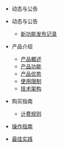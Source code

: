 

- 动态与公告
  
- 动态与公告
  - [新功能发布记录](/uplvr/newfunctions/newfunctions.md)
- 产品介绍
  - [产品概述](/uplvr/intro/description.md)
  - [产品功能](/uplvr/intro/function.md)
  - [产品优势](/uplvr/intro/advantages.md)
  - [使用限制](/uplvr/intro/limit.md)
  - [技术架构](/uplvr/intro/architecture.md)
- 购买指南
  - [计费规则](/uplvr/buy/charge.md)
- [操作指南](/uplvr/guide/guide.md)
- [最佳实践](/uplvr/bestpractice/bestpractice.md)

